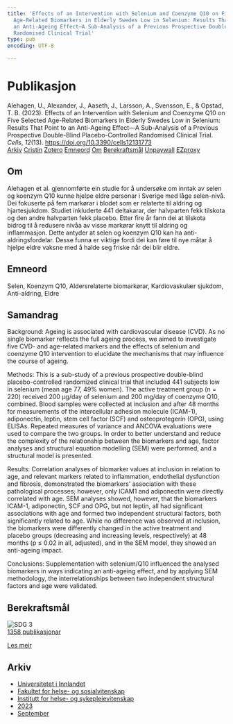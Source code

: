 ```yaml
---
title: 'Effects of an Intervention with Selenium and Coenzyme Q10 on Five Selected
  Age-Related Biomarkers in Elderly Swedes Low in Selenium: Results That Point to
  an Anti-Ageing Effect—A Sub-Analysis of a Previous Prospective Double-Blind Placebo-Controlled
  Randomised Clinical Trial'
type: pub
encoding: UTF-8

---
```

<h1>Publikasjon</h1>
<article id="csl-bib-container-9QD3LC8U" class="csl-bib-container">
  <div class="csl-bib-body"> <div class="csl-entry">Alehagen, U., Alexander, J., Aaseth, J., Larsson, A., Svensson, E., &#38; Opstad, T. B. (2023). Effects of an Intervention with Selenium and Coenzyme Q10 on Five Selected Age-Related Biomarkers in Elderly Swedes Low in Selenium: Results That Point to an Anti-Ageing Effect—A Sub-Analysis of a Previous Prospective Double-Blind Placebo-Controlled Randomised Clinical Trial. <i>Cells</i>, <i>12</i>(13). <a href="https://doi.org/10.3390/cells12131773">https://doi.org/10.3390/cells12131773</a></div> </div>
  <div class="csl-bib-buttons">
    <a href="#taxonomy-article-9QD3LC8U" alt="archive" class="csl-bib-button">Arkiv</a>
    <a href="https://app.cristin.no/results/show.jsf?id=2172497" alt="Cristin" class="csl-bib-button">Cristin</a>
    <a href="http://zotero.org/groups/5881554/items/9QD3LC8U" alt="Zotero" class="csl-bib-button">Zotero</a>
    <a href="#keywords-article-9QD3LC8U" alt="keywords" class="csl-bib-button">Emneord</a>
    <a href="#about-article-9QD3LC8U" alt="about_pub" class="csl-bib-button">Om</a>
    <a href="#sdg-article-9QD3LC8U" alt="sdg" class="csl-bib-button">Berekraftsmål</a>
    <a href="https://www.mdpi.com/2073-4409/12/13/1773/pdf?version=1688456600" alt="Unpaywall" class="csl-bib-button">Unpaywall</a>
    <a href="https://www.mdpi.com/2073-4409/12/13/1773/pdf?version=1688456600" alt="EZproxy" class="csl-bib-button">EZproxy</a>
  </div>
  <div id="csl-bib-meta-container-9QD3LC8U"></div>
</article>
<div id="csl-bib-meta-9QD3LC8U" class="csl-bib-meta">
  <article id="about-article-9QD3LC8U" class="about_pub-article">
    <h1>Om</h1>
    Alehagen et al. gjennomførte ein studie for å undersøke om inntak av selen og koenzym Q10 kunne hjelpe eldre personar i Sverige med låge selen-nivå. Dei fokuserte på fem markørar i blodet som er relaterte til aldring og hjartesjukdom. Studiet inkluderte 441 deltakarar, der halvparten fekk tilskota og den andre halvparten fekk placebo. Etter fire år fann dei at tilskota bidrog til å redusere nivåa av visse markørar knytt til aldring og inflammasjon. Dette antyder at selen og koenzym Q10 kan ha anti-aldringsfordelar. Desse funna er viktige fordi dei kan føre til nye måtar å hjelpe eldre vaksne med å halde seg friske når dei blir eldre.
  </article>
  <article id="keywords-article-9QD3LC8U" class="keywords-article">
    <h1>Emneord</h1>
    Selen, Koenzym Q10, Aldersrelaterte biomarkørar, Kardiovaskulær sjukdom, Anti-aldring, Eldre
  </article>
  <article id="abstract-article-9QD3LC8U" class="abstract-article">
    <h1>Samandrag</h1>
    Background: Ageing is associated with cardiovascular disease (CVD). As no single biomarker reflects the full ageing process, we aimed to investigate five CVD- and age-related markers and the effects of selenium and coenzyme Q10 intervention to elucidate the mechanisms that may influence the course of ageing.  
 
Methods: This is a sub-study of a previous prospective double-blind placebo-controlled randomized clinical trial that included 441 subjects low in selenium (mean age 77, 49% women). The active treatment group (n = 220) received 200 µg/day of selenium and 200 mg/day of coenzyme Q10, combined. Blood samples were collected at inclusion and after 48 months for measurements of the intercellular adhesion molecule (ICAM-1), adiponectin, leptin, stem cell factor (SCF) and osteoprotegerin (OPG), using ELISAs. Repeated measures of variance and ANCOVA evaluations were used to compare the two groups. In order to better understand and reduce the complexity of the relationship between the biomarkers and age, factor analyses and structural equation modelling (SEM) were performed, and a structural model is presented.  
 
Results: Correlation analyses of biomarker values at inclusion in relation to age, and relevant markers related to inflammation, endothelial dysfunction and fibrosis, demonstrated the biomarkers' association with these pathological processes; however, only ICAM1 and adiponectin were directly correlated with age. SEM analyses showed, however, that the biomarkers ICAM-1, adiponectin, SCF and OPG, but not leptin, all had significant associations with age and formed two independent structural factors, both significantly related to age. While no difference was observed at inclusion, the biomarkers were differently changed in the active treatment and placebo groups (decreasing and increasing levels, respectively) at 48 months (p ≤ 0.02 in all, adjusted), and in the SEM model, they showed an anti-ageing impact.  
 
Conclusions: Supplementation with selenium/Q10 influenced the analysed biomarkers in ways indicating an anti-ageing effect, and by applying SEM methodology, the interrelationships between two independent structural factors and age were validated.
  </article>
  <article id="sdg-article-9QD3LC8U" class="sdg-article">
    <h1>Berekraftsmål</h1>
    <div class="sdg-container"><div id="sdg3" class="sdg">
        <img src="{{< params subfolder >}}images/sdg/sdg03_nn.png" class="image" alt="SDG 3">
        <div class="sdg-overlay">
          <a href="{{< params subfolder >}}nn/archive/?sdg=3#archive" class="sdg-publication-count"><span>1358</span> publikasjonar</a>
          <p><a href="https://fn.no/om-fn/fns-baerekraftsmaal/god-helse-og-livskvalitet?lang=nno-NO" class="sdg-read-more">Les meir</a></p>
        </div>
      </div></div>
  </article>
  <article id="taxonomy-article-9QD3LC8U" class="taxonomy-article">
    <h1>Arkiv</h1>
    <ul>
      <li><a href="{{< params subfolder >}}nn/archive/?key=3DCRN523">Universitetet i Innlandet</a></li>
      <li><a href="{{< params subfolder >}}nn/archive/?key=IDKFS3MX">Fakultet for helse- og sosialvitenskap</a></li>
      <li><a href="{{< params subfolder >}}nn/archive/?key=GTV4ECMZ">Institutt for helse- og sykepleievitenskap</a></li>
      <li><a href="{{< params subfolder >}}nn/archive/?key=RX9SDGSP">2023</a></li>
      <li><a href="{{< params subfolder >}}nn/archive/?key=HX8LEY2P">September</a></li>
    </ul>
  </article>
</div>
